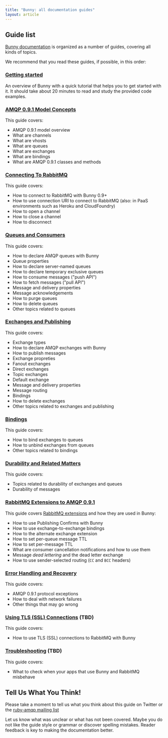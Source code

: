 ```yaml
---
title: "Bunny: all documentation guides"
layout: article
---
```


## Guide list

[Bunny documentation](https://github.com/ruby-amqp/rubybunny.info) is organized as a number of guides, covering all kinds of topics.

We recommend that you read these guides, if possible, in this order:


###  [Getting started](/articles/getting_started.html)

An overview of Bunny with a quick tutorial that helps you to get started with it. It should take about
20 minutes to read and study the provided code examples.

### [AMQP 0.9.1 Model Concepts](http://www.rabbitmq.com/tutorials/amqp-concepts.html)

This guide covers:

 * AMQP 0.9.1 model overview
 * What are channels
 * What are vhosts
 * What are queues
 * What are exchanges
 * What are bindings
 * What are AMQP 0.9.1 classes and methods

### [Connecting To RabbitMQ](/articles/connecting.html)

This guide covers:

 * How to connect to RabbitMQ with Bunny 0.9+
 * How to use connection URI to connect to RabbitMQ (also: in PaaS environments such as Heroku and CloudFoundry)
 * How to open a channel
 * How to close a channel
 * How to disconnect


### [Queues and Consumers](/articles/queues.html)

This guide covers:

 * How to declare AMQP queues with Bunny
 * Queue properties
 * How to declare server-named queues
 * How to declare temporary exclusive queues
 * How to consume messages ("push API")
 * How to fetch messages ("pull API")
 * Message and delivery properties
 * Message acknowledgements
 * How to purge queues
 * How to delete queues
 * Other topics related to queues


### [Exchanges and Publishing](/articles/exchanges.html)

This guide covers:

 * Exchange types
 * How to declare AMQP exchanges with Bunny
 * How to publish messages
 * Exchange propreties
 * Fanout exchanges
 * Direct exchanges
 * Topic exchanges
 * Default exchange
 * Message and delivery properties
 * Message routing
 * Bindings
 * How to delete exchanges
 * Other topics related to exchanges and publishing


### [Bindings](/articles/bindings.html)

This guide covers:

 * How to bind exchanges to queues
 * How to unbind exchanges from queues
 * Other topics related to bindings


### [Durability and Related Matters](/articles/durability.html)

This guide covers:

 * Topics related to durability of exchanges and queues
 * Durability of messages


### [RabbitMQ Extensions to AMQP 0.9.1](/articles/extensions.html)

This guide covers [RabbitMQ extensions](http://www.rabbitmq.com/extensions.html) and how they are used in Bunny:

 * How to use Publishing Confirms with Bunny
 * How to use exchange-to-exchange bindings
 * How to the alternate exchange extension
 * How to set per-queue message TTL
 * How to set per-message TTL
 * What are consumer cancellation notifications and how to use them
 * Message *dead lettering* and the dead letter exchange
 * How to use sender-selected routing (`CC` and `BCC` headers)


### [Error Handling and Recovery](/articles/error_handling.html)

This guide covers:

 * AMQP 0.9.1 protocol exceptions
 * How to deal with network failures
 * Other things that may go wrong


### [Using TLS (SSL) Connections](/articles/tls.html) (TBD)

This guide covers:

 * How to use TLS (SSL) connections to RabbitMQ with Bunny



### [Troubleshooting](/articles/troubleshooting.html) (TBD)

This guide covers:

 * What to check when your apps that use Bunny and RabbitMQ misbehave



## Tell Us What You Think!

Please take a moment to tell us what you think about this guide on Twitter or the [ruby-amqp mailing list](https://groups.google.com/forum/?fromgroups#!forum/ruby-amqp)

Let us know what was unclear or what has not been covered.
Maybe you do not like the guide style or grammar or discover spelling mistakes.
Reader feedback is key to making the documentation better.
